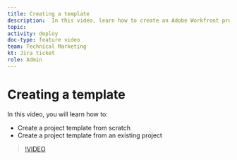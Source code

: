 ```yaml
---
title: Creating a template
description:  In this video, learn how to create an Adobe Workfront project tempalte from scratch and from an existing project.
topic:
activity: deploy
doc-type: feature video
team: Technical Marketing
kt: Jira ticket
role: Admin
---
```

# Creating a template

In this video, you will learn how to:

* Create a project template from scratch
* Create a project template from an existing project

>[!VIDEO](https://video.tv.adobe.com/v/335210/?quality=12)
